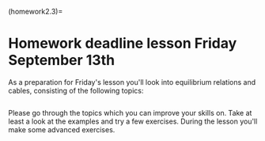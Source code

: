 (homework2.3)=
# Homework deadline lesson Friday September 13th

As a preparation for Friday's lesson you'll look into equilibrium relations and cables, consisting of the following topics:

```{tableofcontents}
```

Please go through the topics which you can improve your skills on. Take at least a look at the examples and try a few exercises. During the lesson you'll make some advanced exercises.